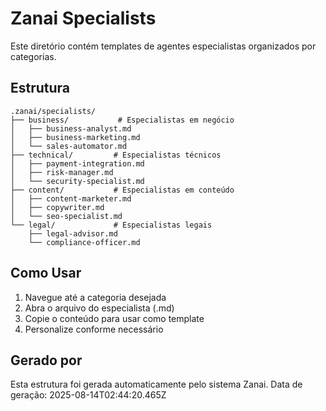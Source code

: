 # Zanai Specialists

Este diretório contém templates de agentes especialistas organizados por categorias.

## Estrutura

```
.zanai/specialists/
├── business/           # Especialistas em negócio
│   ├── business-analyst.md
│   ├── business-marketing.md
│   └── sales-automator.md
├── technical/         # Especialistas técnicos
│   ├── payment-integration.md
│   ├── risk-manager.md
│   └── security-specialist.md
├── content/           # Especialistas em conteúdo
│   ├── content-marketer.md
│   ├── copywriter.md
│   └── seo-specialist.md
└── legal/             # Especialistas legais
    ├── legal-advisor.md
    └── compliance-officer.md
```

## Como Usar

1. Navegue até a categoria desejada
2. Abra o arquivo do especialista (.md)
3. Copie o conteúdo para usar como template
4. Personalize conforme necessário

## Gerado por

Esta estrutura foi gerada automaticamente pelo sistema Zanai.
Data de geração: 2025-08-14T02:44:20.465Z
